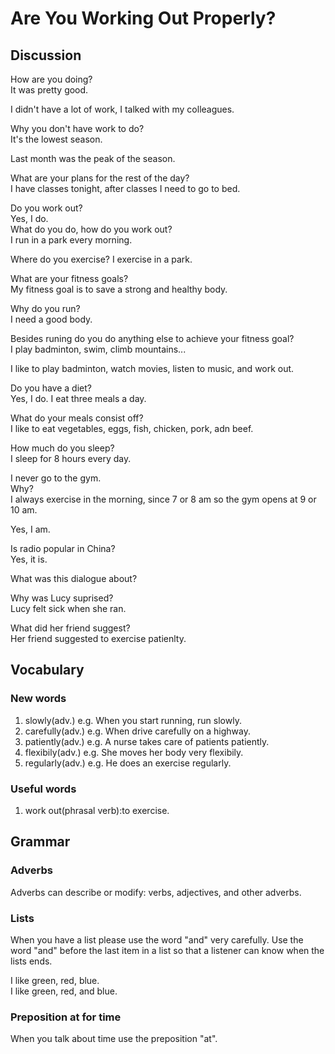 # Are You Working Out Properly?  
## Discussion
How are you doing?  
It was pretty good.  

I didn't have a lot of work, I talked with my colleagues.  

Why you don't have work to do?  
It's the lowest season.  

Last month was the peak of the season.    

What are your plans for the rest of the day?  
I have classes tonight, after classes I need to go to bed.  

Do you work out?  
Yes, I do.  
What do you do, how do you work out?  
I run in a park every morning.  

Where do you exercise? 
I exercise in a park.  

What are your fitness goals?  
My fitness goal is to save a strong and healthy body.  

Why do you run?  
I need a good body.  

Besides runing do you do anything else to achieve your fitness goal?  
I play badminton, swim, climb mountains...

I like to play badminton, watch movies, listen to music, and work out.  

Do you have a diet?  
Yes, I do. I eat three meals a day.  

What do your meals consist off?  
I like to eat vegetables, eggs, fish, chicken, pork, adn beef.  

How much do you sleep?  
I sleep for 8 hours every day.  

I never go to the gym.  
Why?  
I always exercise in the morning, since 7 or 8 am so the gym opens at 9 or 10 am.  

Yes, I am.  

Is radio popular in China?  
Yes, it is.  

What was this dialogue about?  

Why was Lucy suprised?  
Lucy felt sick when she ran.  

What did her friend suggest?  
Her friend suggested to exercise patienlty.  


## Vocabulary
### New words
1. slowly(adv.) e.g. When you start running, run slowly.
1. carefully(adv.) e.g. When drive carefully on a highway.
1. patiently(adv.) e.g. A nurse takes care of patients patiently.
1. flexibily(adv.) e.g. She moves her body very flexibily.
1. regularly(adv.) e.g. He does an exercise regularly.

### Useful words
1. work out(phrasal verb):to exercise.

## Grammar
### Adverbs
Adverbs can describe or modify: verbs, adjectives, and other adverbs.  

### Lists
When you have a list please use the word "and" very carefully. Use the word "and" before the last item in a list so that a listener can know when the lists ends.  

I like green, red, blue.   
I like green, red, and blue.  

### Preposition at for time
When you talk about time use the preposition "at".  
